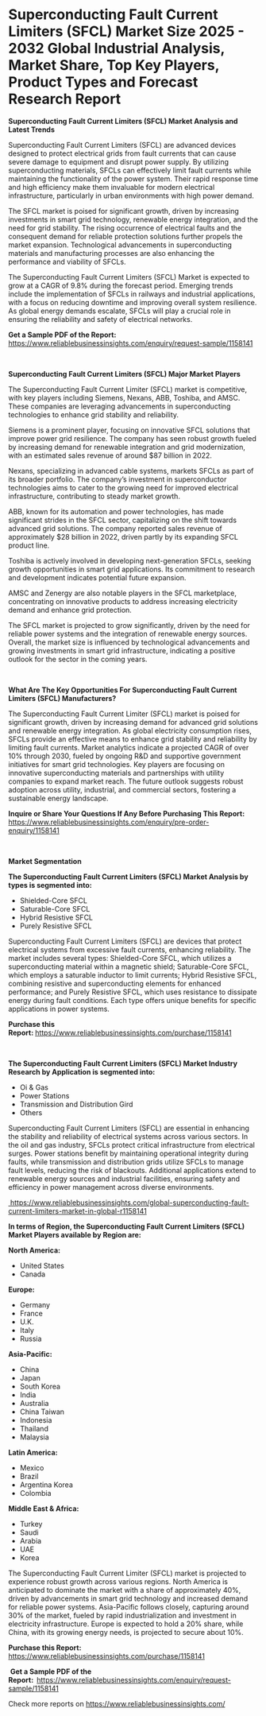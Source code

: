 <p><h1>Superconducting Fault Current Limiters (SFCL) Market Size 2025 - 2032 Global Industrial Analysis, Market Share, Top Key Players, Product Types and Forecast Research Report</h1></p><p><strong>Superconducting Fault Current Limiters (SFCL) Market Analysis and Latest Trends</strong></p>
<p><p>Superconducting Fault Current Limiters (SFCL) are advanced devices designed to protect electrical grids from fault currents that can cause severe damage to equipment and disrupt power supply. By utilizing superconducting materials, SFCLs can effectively limit fault currents while maintaining the functionality of the power system. Their rapid response time and high efficiency make them invaluable for modern electrical infrastructure, particularly in urban environments with high power demand.</p><p>The SFCL market is poised for significant growth, driven by increasing investments in smart grid technology, renewable energy integration, and the need for grid stability. The rising occurrence of electrical faults and the consequent demand for reliable protection solutions further propels the market expansion. Technological advancements in superconducting materials and manufacturing processes are also enhancing the performance and viability of SFCLs.</p><p>The Superconducting Fault Current Limiters (SFCL) Market is expected to grow at a CAGR of 9.8% during the forecast period. Emerging trends include the implementation of SFCLs in railways and industrial applications, with a focus on reducing downtime and improving overall system resilience. As global energy demands escalate, SFCLs will play a crucial role in ensuring the reliability and safety of electrical networks.</p></p>
<p><strong>Get a Sample PDF of the Report:&nbsp;</strong> <a href="https://www.reliablebusinessinsights.com/enquiry/request-sample/1158141?utm_campaign=3453&utm_medium=2&utm_source=Github&utm_content=ia&utm_term=06042025&utm_id=superconducting-fault-current-limiters-sfcl">https://www.reliablebusinessinsights.com/enquiry/request-sample/1158141</a></p>
<p>&nbsp;</p>
<p><strong>Superconducting Fault Current Limiters (SFCL) Major Market Players</strong></p>
<p><p>The Superconducting Fault Current Limiter (SFCL) market is competitive, with key players including Siemens, Nexans, ABB, Toshiba, and AMSC. These companies are leveraging advancements in superconducting technologies to enhance grid stability and reliability.</p><p>Siemens is a prominent player, focusing on innovative SFCL solutions that improve power grid resilience. The company has seen robust growth fueled by increasing demand for renewable integration and grid modernization, with an estimated sales revenue of around $87 billion in 2022.</p><p>Nexans, specializing in advanced cable systems, markets SFCLs as part of its broader portfolio. The company’s investment in superconductor technologies aims to cater to the growing need for improved electrical infrastructure, contributing to steady market growth.</p><p>ABB, known for its automation and power technologies, has made significant strides in the SFCL sector, capitalizing on the shift towards advanced grid solutions. The company reported sales revenue of approximately $28 billion in 2022, driven partly by its expanding SFCL product line.</p><p>Toshiba is actively involved in developing next-generation SFCLs, seeking growth opportunities in smart grid applications. Its commitment to research and development indicates potential future expansion.</p><p>AMSC and Zenergy are also notable players in the SFCL marketplace, concentrating on innovative products to address increasing electricity demand and enhance grid protection.</p><p>The SFCL market is projected to grow significantly, driven by the need for reliable power systems and the integration of renewable energy sources. Overall, the market size is influenced by technological advancements and growing investments in smart grid infrastructure, indicating a positive outlook for the sector in the coming years.</p></p>
<p>&nbsp;</p>
<p><strong>What Are The Key Opportunities For Superconducting Fault Current Limiters (SFCL) Manufacturers?</strong></p>
<p><p>The Superconducting Fault Current Limiter (SFCL) market is poised for significant growth, driven by increasing demand for advanced grid solutions and renewable energy integration. As global electricity consumption rises, SFCLs provide an effective means to enhance grid stability and reliability by limiting fault currents. Market analytics indicate a projected CAGR of over 10% through 2030, fueled by ongoing R&D and supportive government initiatives for smart grid technologies. Key players are focusing on innovative superconducting materials and partnerships with utility companies to expand market reach. The future outlook suggests robust adoption across utility, industrial, and commercial sectors, fostering a sustainable energy landscape.</p></p>
<p><strong>Inquire or Share Your Questions If Any Before Purchasing This Report:</strong> <a href="https://www.reliablebusinessinsights.com/enquiry/pre-order-enquiry/1158141?utm_campaign=3453&utm_medium=2&utm_source=Github&utm_content=ia&utm_term=06042025&utm_id=superconducting-fault-current-limiters-sfcl">https://www.reliablebusinessinsights.com/enquiry/pre-order-enquiry/1158141</a></p>
<p>&nbsp;</p>
<p><strong>Market Segmentation</strong></p>
<p><strong>The Superconducting Fault Current Limiters (SFCL) Market Analysis by types is segmented into:</strong></p>
<p><ul><li>Shielded-Core SFCL</li><li>Saturable-Core SFCL</li><li>Hybrid Resistive SFCL</li><li>Purely Resistive SFCL</li></ul></p>
<p><p>Superconducting Fault Current Limiters (SFCL) are devices that protect electrical systems from excessive fault currents, enhancing reliability. The market includes several types: Shielded-Core SFCL, which utilizes a superconducting material within a magnetic shield; Saturable-Core SFCL, which employs a saturable inductor to limit currents; Hybrid Resistive SFCL, combining resistive and superconducting elements for enhanced performance; and Purely Resistive SFCL, which uses resistance to dissipate energy during fault conditions. Each type offers unique benefits for specific applications in power systems.</p></p>
<p><strong>Purchase this Report:&nbsp;</strong><a href="https://www.reliablebusinessinsights.com/purchase/1158141?utm_campaign=3453&utm_medium=2&utm_source=Github&utm_content=ia&utm_term=06042025&utm_id=superconducting-fault-current-limiters-sfcl">https://www.reliablebusinessinsights.com/purchase/1158141</a></p>
<p>&nbsp;</p>
<p><strong>The Superconducting Fault Current Limiters (SFCL) Market Industry Research by Application is segmented into:</strong></p>
<p><ul><li>Oi & Gas</li><li>Power Stations</li><li>Transmission and Distribution Gird</li><li>Others</li></ul></p>
<p><p>Superconducting Fault Current Limiters (SFCL) are essential in enhancing the stability and reliability of electrical systems across various sectors. In the oil and gas industry, SFCLs protect critical infrastructure from electrical surges. Power stations benefit by maintaining operational integrity during faults, while transmission and distribution grids utilize SFCLs to manage fault levels, reducing the risk of blackouts. Additional applications extend to renewable energy sources and industrial facilities, ensuring safety and efficiency in power management across diverse environments.</p></p>
<p><a href="https://www.reliablebusinessinsights.com/global-superconducting-fault-current-limiters-market-in-global-r1158141?utm_campaign=3453&utm_medium=2&utm_source=Github&utm_content=ia&utm_term=06042025&utm_id=superconducting-fault-current-limiters-sfcl">&nbsp;https://www.reliablebusinessinsights.com/global-superconducting-fault-current-limiters-market-in-global-r1158141</a></p>
<p><strong>In terms of Region, the Superconducting Fault Current Limiters (SFCL) Market Players available by Region are:</strong></p>
<p>
    <p> <strong> North America: </strong>
        <ul>
            <li>United States</li>
            <li>Canada</li>
        </ul>
        </p> 
    <p> <strong> Europe: </strong>
        <ul>
            <li>Germany</li>
            <li>France</li>
            <li>U.K.</li>
            <li>Italy</li>
            <li>Russia</li>
        </ul>
        </p> 
    <p> <strong> Asia-Pacific: </strong>
        <ul>
            <li>China</li>
            <li>Japan</li>
            <li>South Korea</li>
            <li>India</li>
            <li>Australia</li>
            <li>China Taiwan</li>
            <li>Indonesia</li>
            <li>Thailand</li>
            <li>Malaysia</li>
        </ul>
        </p> 
    <p> <strong> Latin America: </strong>
        <ul>
            <li>Mexico</li>
            <li>Brazil</li>
            <li>Argentina Korea</li>
            <li>Colombia</li>
        </ul>
        </p> 
    <p> <strong> Middle East & Africa: </strong>
        <ul>
            <li>Turkey</li>
            <li>Saudi</li>
            <li>Arabia</li>
            <li>UAE</li>
            <li>Korea</li>
        </ul>
    </p>
    </p>
<p><p>The Superconducting Fault Current Limiter (SFCL) market is projected to experience robust growth across various regions. North America is anticipated to dominate the market with a share of approximately 40%, driven by advancements in smart grid technology and increased demand for reliable power systems. Asia-Pacific follows closely, capturing around 30% of the market, fueled by rapid industrialization and investment in electricity infrastructure. Europe is expected to hold a 20% share, while China, with its growing energy needs, is projected to secure about 10%.</p></p>
<p><strong>Purchase this Report: </strong><a href="https://www.reliablebusinessinsights.com/purchase/1158141?utm_campaign=3453&utm_medium=2&utm_source=Github&utm_content=ia&utm_term=06042025&utm_id=superconducting-fault-current-limiters-sfcl">https://www.reliablebusinessinsights.com/purchase/1158141</a></p>
<p>&nbsp;<strong>Get a Sample PDF of the Report:&nbsp;&nbsp;</strong><a href="https://www.reliablebusinessinsights.com/enquiry/request-sample/1158141?utm_campaign=3453&utm_medium=2&utm_source=Github&utm_content=ia&utm_term=06042025&utm_id=superconducting-fault-current-limiters-sfcl">https://www.reliablebusinessinsights.com/enquiry/request-sample/1158141</a></p>
<p><strong></strong></p>
<p>Check more reports on <a href="https://www.reliablebusinessinsights.com/?utm_campaign=3453&utm_medium=2&utm_source=Github&utm_content=ia&utm_term=06042025&utm_id=superconducting-fault-current-limiters-sfcl">https://www.reliablebusinessinsights.com/</a></p>